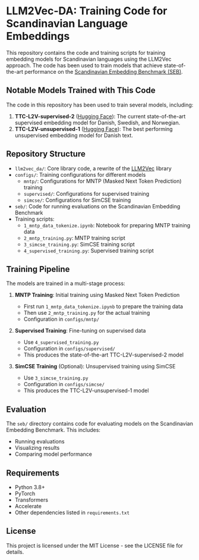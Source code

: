 # LLM2Vec-DA: Training Code for Scandinavian Language Embeddings

This repository contains the code and training scripts for training embedding models for Scandinavian languages using the LLM2Vec approach. The code has been used to train models that achieve state-of-the-art performance on the [Scandinavian Embedding Benchmark (SEB)](https://kennethenevoldsen.github.io/scandinavian-embedding-benchmark/).

## Notable Models Trained with This Code

The code in this repository has been used to train several models, including:

1. **TTC-L2V-supervised-2** ([Hugging Face](https://huggingface.co/jealk/TTC-L2V-supervised-2)): The current state-of-the-art supervised embedding model for Danish, Swedish, and Norwegian.
2. **TTC-L2V-unsupervised-1** ([Hugging Face](https://huggingface.co/jealk/TTC-L2V-unsupervised-1)): The best performing unsupervised embedding model for Danish text.

## Repository Structure

- `llm2vec_da/`: Core library code, a rewrite of the [LLM2Vec](https://github.com/McGill-NLP/llm2vec) library
- `configs/`: Training configurations for different models
  - `mntp/`: Configurations for MNTP (Masked Next Token Prediction) training
  - `supervised/`: Configurations for supervised training
  - `simcse/`: Configurations for SimCSE training
- `seb/`: Code for running evaluations on the Scandinavian Embedding Benchmark
- Training scripts:
  - `1_mntp_data_tokenize.ipynb`: Notebook for preparing MNTP training data
  - `2_mntp_training.py`: MNTP training script
  - `3_simcse_training.py`: SimCSE training script
  - `4_supervised_training.py`: Supervised training script

## Training Pipeline

The models are trained in a multi-stage process:

1. **MNTP Training**: Initial training using Masked Next Token Prediction
   - First run `1_mntp_data_tokenize.ipynb` to prepare the training data
   - Then use `2_mntp_training.py` for the actual training
   - Configuration in `configs/mntp/`

2. **Supervised Training**: Fine-tuning on supervised data
   - Use `4_supervised_training.py`
   - Configuration in `configs/supervised/`
   - This produces the state-of-the-art TTC-L2V-supervised-2 model

3. **SimCSE Training** (Optional): Unsupervised training using SimCSE
   - Use `3_simcse_training.py`
   - Configuration in `configs/simcse/`
   - This produces the TTC-L2V-unsupervised-1 model

## Evaluation

The `seb/` directory contains code for evaluating models on the Scandinavian Embedding Benchmark. This includes:
- Running evaluations
- Visualizing results
- Comparing model performance

## Requirements

- Python 3.8+
- PyTorch
- Transformers
- Accelerate
- Other dependencies listed in `requirements.txt`

## License

This project is licensed under the MIT License - see the LICENSE file for details.




